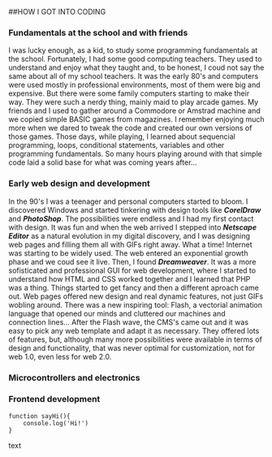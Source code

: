 ##HOW I GOT INTO CODING

### Fundamentals at the school and with friends
I was lucky enough, as a kid, to study some programming fundamentals at the school. Fortunately, I had some good computing teachers. They used to understand and enjoy what they taught and, to be honest, I coud not say the same about all of my school teachers. It was the early 80's and computers were used mostly in professional environments, most of them were big and expensive. But there were some family computers starting to make their way. They were such a nerdy thing, mainly maid to play arcade games. My friends and I used to gather around a Commodore or Amstrad machine and we copied simple BASIC games from magazines. I remember enjoying much more when we dared to tweak the code and created our own versions of those games.
Those days, while playing, I learned about sequencial programming, loops, conditional statements, variables and other programming fundamentals. So many hours playing around with that simple code laid a solid base for what was coming years after...

### Early web design and development

In the 90's I was a teenager and personal computers started to bloom. I discovered Windows and started tinkering with design tools like **_CorelDraw_** and **_PhotoShop_**. The possibilities were endless and I had my first contact with design. It was fun and when the web arrived I stepped into **_Netscape Editor_** as a natural evolution in my digital discovery, and I was designing web pages and filling them all with GIFs right away. What a time!
Internet was starting to be widely used. The web entered an exponential growth phase and we coud see it live. 
Then, I found **_Dreamweaver_**. It was a more sofisticated and professional GUI for web development, where I started to understand how HTML and CSS worked together and I learned that PHP was a thing.
Things started to get fancy and then a different aproach came out. Web pages offered new design and real dynamic features, not just GIFs wobling around. There was a new inspiring tool: Flash, a vectorial animation language that opened our minds and cluttered our machines and connection lines...
After the Flash wave, the CMS's came out and it was easy to pick any web template and adapt it as necessary. They offered lots of features, but, although many more possibilities were available in terms of design and functionality, that was never optimal for customization, not for web 1.0, even less for web 2.0.

### Microcontrollers and electronics




### Frontend development

```
function sayHi(){
    console.log('Hi!')
}
```
text